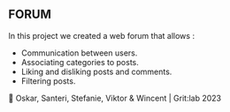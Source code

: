 ## FORUM

In this project we created a web forum that allows :

- Communication between users.
- Associating categories to posts.
- Liking and disliking posts and comments.
- Filtering posts.

💎 Oskar, Santeri, Stefanie, Viktor & Wincent | Grit:lab 2023 